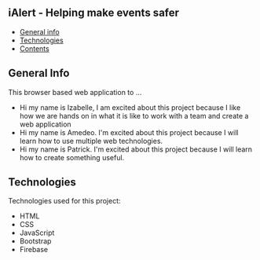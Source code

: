 ## iAlert - Helping make events safer

* [General info](#general-info)
* [Technologies](#technologies)
* [Contents](#content)

## General Info
This browser based web application to ...
* Hi my name is Izabelle, I am excited about this project because I like how we are hands on in what it is like to work with a team and create a web application
* Hi my name is Amedeo. I'm excited about this project because I will learn how to use multiple web technologies.
* Hi my name is Patrick. I'm excited about this project because I will learn how to create something useful.

	
## Technologies
Technologies used for this project:
* HTML
* CSS
* JavaScript
* Bootstrap 
* Firebase

